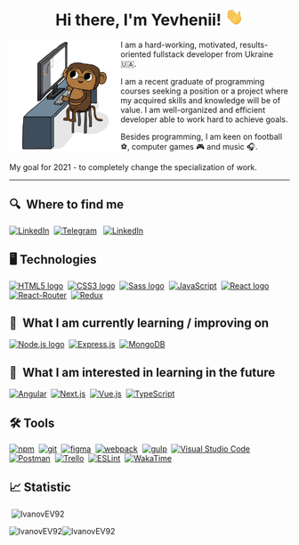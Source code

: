 <h1 align="center">Hi there, I'm Yevhenii! <img  height="32" src="https://github.com/IvanovEV92/IvanovEV92/blob/main/assets/Hi.gif"></h1>
<img src='https://github.com/IvanovEV92/IvanovEV92/blob/main/assets/Monkey_Kid_Coding.gif' align='left' height='200'>


I am a hard-working, motivated, results-oriented fullstack developer from Ukraine 🇺🇦.

I am a recent graduate of programming courses seeking a position or a project where my acquired skills and knowledge will be of value. I am well-organized and efficient developer able to work hard to achieve goals. 

Besides programming, I am keen on football ⚽, computer games 🎮  and music 🎧.

My goal for 2021 - to completely change the specialization of work.


---

## 🔍  Where to find me
[<img src="https://img.shields.io/badge/Gmail-282C34?logo=Gmail&logoColor=EA4335&labelColor=fff&color=cdf7c8" alt="LinkedIn" title="LinkedIn" target="_blank" height="25" />](mailto:ivanov191192@gmail.com)&nbsp;
[<img src="https://img.shields.io/badge/Telegram-282C34?logo=Telegram&logoColor=FE7A16&labelColor=fff&color=cdf7c8" alt="Telegram" title="Telegram" target="_blank" height="25" />](https://t.me/JenyaIvanov)
&nbsp;
[<img src="https://img.shields.io/badge/LinkedIn-282C34?logo=linkedin&logoColor=0077B5&labelColor=fff&color=cdf7c8" alt="LinkedIn" title="LinkedIn" target="_blank" height="25" />](https://www.linkedin.com/in/ivanov-yevhenii/)


## 🖥 Technologies

<a name="learning-now"></a>
[<img src="https://img.shields.io/badge/HTML5-d1cfcb?logo=HTML5&logoColor=E34F26&labelColor=fff&color=cdf7c8" alt="HTML5 logo" title="HTML5" height="25" color="fff"/>](https://developer.mozilla.org/ru/docs/Web/HTML)&nbsp;
[<img src="https://img.shields.io/badge/CSS3-d1cfcb?logo=CSS3&logoColor=1572B6&labelColor=fff&color=cdf7c8" alt="CSS3 logo" title="CSS3" height="25" />](https://developer.mozilla.org/ru/docs/Learn/Getting_started_with_the_web/CSS_basics)&nbsp;
[<img src="https://img.shields.io/badge/Sass-d1cfcb?logo=Sass&logoColor=CC6699&labelColor=fff&color=cdf7c8" alt="Sass logo" title="Sass" height="25" />](https://sass-lang.com/)&nbsp;
[<img src="https://img.shields.io/badge/JavaScript-d1cfcb?logo=javascript&logoColor=F7DF1E&labelColor=fff&color=cdf7c8" alt="JavaScript" title="JavaScript" height="25" />](https://javascript.info/)&nbsp;
[<img src="https://img.shields.io/badge/React-d1cfcb?logo=React&logoColor=61DAFB&labelColor=fff&color=cdf7c8" alt="React logo" title="React" height="25" />](https://reactjs.org)&nbsp;
[<img src="https://img.shields.io/badge/React%20Router-d1cfcb?logo=React-Router&logoColor=CA4245&labelColor=fff&color=cdf7c8" alt="React-Router" title="Redux" height="25" />](https://reactrouter.com/)&nbsp;
[<img src="https://img.shields.io/badge/Redux-d1cfcb?logo=redux&logoColor=764ABC&labelColor=fff&color=cdf7c8" alt="Redux" title="Redux" height="25" />](https://redux.js.org/)


## 📖  What I am currently learning / improving on

[<img src="https://img.shields.io/badge/Node.js-282C34?logo=Node&logoColor=339933&color=cdf7c8" alt="Node.js logo" title="Node.js" height="25" />](https://nodejs.org/en/)&nbsp;
[<img src="https://img.shields.io/badge/Express-282C34?logo=express&logoColor=000000&labelColor=fff&color=cdf7c8" alt="Express.js" title="Express.js" height="25" />](https://expressjs.com/)&nbsp;
[<img src="https://img.shields.io/badge/MongoDB-282C34?logo=MongoDB&logoColor=47A248&labelColor=fff&color=cdf7c8" alt="MongoDB" title="MongoDB" height="25" />](https://www.mongodb.com/)


## 👾  What I am interested in learning in the future

[<img src="https://img.shields.io/badge/Angular-282C34?logo=angular&logoColor=DD0031&labelColor=fff&color=cdf7c8" alt="Angular" title="Angular" height="25" />](https://angular.io/)&nbsp;
[<img src="https://img.shields.io/badge/Next.js-282C34?logo=Next.js&logoColor=000000&color=cdf7c8" alt="Next.js" title="Next.js" height="25" />](https://nextjs.org/)&nbsp;
[<img src="https://img.shields.io/badge/Vue.js-282C34?logo=Vue.js&logoColor=4FC08D&color=cdf7c8" alt="Vue.js" title="Vue.js" height="25" />](https://vuejs.org/)&nbsp;
[<img src="https://img.shields.io/badge/TypeScript-282C34?logo=typescript&logoColor=3178C6&labelColor=fff&color=cdf7c8" alt="TypeScript" title="TypeScript" height="25" />](https://www.typescriptlang.org/)

## 🛠 Tools
[<img src="https://img.shields.io/badge/npm-282C34?logo=npm&logoColor=CB3837&labelColor=fff&color=cdf7c8" alt="npm" title="npm" height="25" />](https://www.npmjs.com/)&nbsp;
[<img src="https://img.shields.io/badge/git-282C34?logo=git&logoColor=F05032&labelColor=fff&color=cdf7c8" alt="git" title="git" height="25" />](https://git-scm.com/)&nbsp;
[<img src="https://img.shields.io/badge/figma-282C34?logo=figma&logoColor=F24E1E&labelColor=fff&color=cdf7c8" alt="figma" title="figma" height="25" />](https://www.figma.com/)&nbsp;
[<img src="https://img.shields.io/badge/webpack-282C34?logo=webpack&logoColor=8DD6F9&labelColor=fff&color=cdf7c8" alt="webpack" title="webpack" height="25" />](https://webpack.js.org/)&nbsp;
[<img src="https://img.shields.io/badge/gulp-282C34?logo=gulp&logoColor=CF4647&labelColor=fff&color=cdf7c8" alt="gulp" title="gulp" height="25" />](https://gulpjs.com/)&nbsp;
[<img src="https://img.shields.io/badge/VS%20Code-282C34?logo=visual-studio-code&logoColor=007ACC&labelColor=fff&color=cdf7c8" alt="Visual Studio Code" title="Visual Studio Code" height="25" />](https://code.visualstudio.com/)&nbsp;
[<img src="https://img.shields.io/badge/Postman-282C34?logo=Postman&logoColor=FF6C37&labelColor=fff&color=cdf7c8" alt="Postman" title="Postman" height="25" />](https://www.postman.com/)&nbsp;
[<img src="https://img.shields.io/badge/Trello-282C34?logo=Trello&logoColor=0052CC&labelColor=fff&color=cdf7c8" alt="Trello" title="Trello" height="25" />](https://trello.com/ru)&nbsp;
[<img src="https://img.shields.io/badge/ESLint-282C34?logo=eslint&logoColor=4B32C3&labelColor=fff&color=cdf7c8" alt="ESLint" title="ESLint" height="25" />](https://eslint.org/)&nbsp;
[<img src="https://img.shields.io/badge/WakaTime-282C34?logo=WakaTime&logoColor=000000&labelColor=fff&color=cdf7c8" alt="WakaTime" title="WakaTime" height="25" />](https://wakatime.com/)


## 📈 Statistic

<p>&nbsp;<img align="center" src="https://github-readme-stats.vercel.app/api?username=IvanovEV92&show_icons=true&locale=en&theme=gotham" alt="IvanovEV92" /></p>

<p><img align="left" src="https://github-readme-stats.vercel.app/api/top-langs?username=IvanovEV92&show_icons=true&locale=en&layout=compact&langs_count=6&theme=gotham" alt="IvanovEV92" /></p>

<!-- [![GitHub Streak](http://github-readme-streak-stats.herokuapp.com?user=IvanovEV92&hide_border=true)](https://git.io/streak-stats)
 -->
  
<p> <img src="https://komarev.com/ghpvc/?username=IvanovEV92&label=Profile%20views&color=0e75b6&style=flat" alt="IvanovEV92" /> </p>

